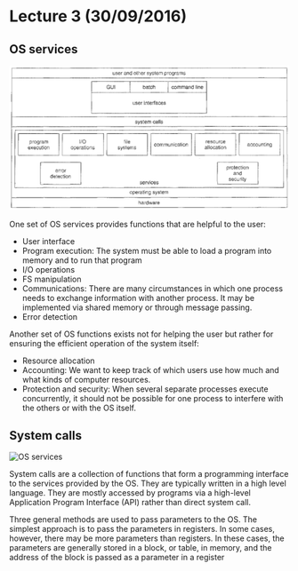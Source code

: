 # Lecture 3 (30/09/2016)

## OS services

![OS services](https://github.com/UoBCS/3rd-year/blob/master/os/lecture-notes/assets/lecture3-os-services.png)

One set of OS services provides functions that are helpful to the user:

- User interface
- Program execution: The system must be able to load a program into memory and to run that program
- I/O operations
- FS manipulation
- Communications: There are many circumstances in which one process needs to exchange information with another process. It may be implemented via shared memory or through message passing.
- Error detection

Another set of OS functions exists not for helping the user but rather for ensuring the efficient operation of the system itself:

- Resource allocation
- Accounting: We want to keep track of which users use how much and what kinds of computer resources.
- Protection and security: When several separate processes execute concurrently, it should not be possible for one process to interfere with the others or with the OS itself.

## System calls

![OS services](https://github.com/UoBCS/3rd-year/blob/master/os/lecture-notes/assets/lecture3-syscalls.png)

System calls are a collection of functions that form a programming interface to the services provided by the OS. 
They are typically written in a high level language. They are mostly accessed by programs via a high-level Application
Program Interface (API) rather than direct system call.

Three general methods are used to pass parameters to the OS. The simplest approach is to pass the parameters in registers.
In some cases, however, there may be more parameters than registers. In these cases,
the parameters are generally stored in a block, or table, in memory, and the address of the block is passed as a parameter in a register


